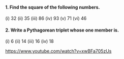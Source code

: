 #### 1. Find the square of the following numbers.
(i) 32 
(ii) 35 
(iii) 86 
(iv) 93
(v) 71 
(vi) 46
#### 2. Write a Pythagorean triplet whose one member is.
(i) 6 
(ii) 14 
(iii) 16 
(iv) 18

https://www.youtube.com/watch?v=xwBFa705zUs
